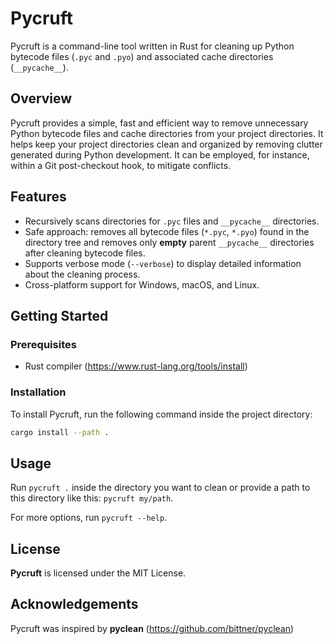 # Pycruft

Pycruft is a command-line tool written in Rust for cleaning up Python bytecode files (`.pyc` and `.pyo`) and associated cache directories (`__pycache__`).

## Overview

Pycruft provides a simple, fast and efficient way to remove unnecessary Python bytecode files and cache directories from your project directories. It helps keep your project directories clean and organized by removing clutter generated during Python development. It can be employed, for instance, within a Git post-checkout hook, to mitigate conflicts.

## Features

- Recursively scans directories for `.pyc` files and `__pycache__` directories.
- Safe approach: removes all bytecode files (`*.pyc`, `*.pyo`) found in the directory tree and removes only **empty** parent `__pycache__` directories after cleaning bytecode files.
- Supports verbose mode (`--verbose`) to display detailed information about the cleaning process.
- Cross-platform support for Windows, macOS, and Linux.

## Getting Started

### Prerequisites

- Rust compiler (https://www.rust-lang.org/tools/install)

### Installation

To install Pycruft, run the following command inside the project directory:

```bash
cargo install --path .
```

## Usage

Run `pycruft .` inside the directory you want to clean or provide a path to this directory like this: `pycruft my/path`.

For more options, run `pycruft --help`.

## License

**Pycruft** is licensed under the MIT License.

## Acknowledgements

Pycruft was inspired by **pyclean** (https://github.com/bittner/pyclean)
